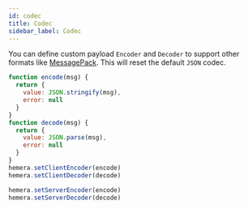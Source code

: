 ```yaml
---
id: codec
title: Codec
sidebar_label: Codec
---
```


You can define custom payload `Encoder` and `Decoder` to support other formats like [MessagePack](https://msgpack.org/index.html).
This will reset the default `JSON` codec.

```js
function encode(msg) {
  return {
    value: JSON.stringify(msg),
    error: null
  }
}
function decode(msg) {
  return {
    value: JSON.parse(msg),
    error: null
  }
}
hemera.setClientEncoder(encode)
hemera.setClientDecoder(decode)

hemera.setServerEncoder(encode)
hemera.setServerDecoder(decode)
```
